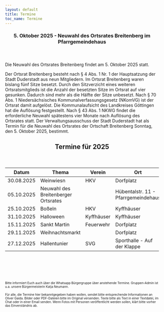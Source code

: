 ```yaml
---
layout: default
title: Termine
toc_name: Termine
---
```


<!-- aktuell wurden keine Termine an den Internetverantwortlichen gemeldet. -->


<article class="box post post-excerpt">
    <header class="major">
    <h3>5. Oktober 2025 - Neuwahl des Ortsrates Breitenberg im Pfarrgemeindehaus</h3>
    <p><font size="3"></font></p>
    <p></p>
    </header>

Die Neuwahl des Ortsrates Breitenberg findet am 5. Oktober 2025 statt.

Der Ortsrat Breitenberg besteht nach § 4 Abs. 1 Nr. 1 der Hauptsatzung der Stadt Duderstadt aus neun Mitgliedern. Im Ortsrat Breitenberg waren bislang fünf Sitze besetzt. Durch den Sitzverzicht eines weiteren Ortsratsmitglieds ist die Anzahl der besetzten Sitze im Ortsrat auf vier gesunken. Dadurch sind mehr als die Hälfte der Sitze unbesetzt. Nach § 70 Abs. 1 Niedersächsisches Kommunalverfassungsgesetz (NKomVG) ist der Ortsrat damit aufgelöst. Die Kommunalaufsicht des Landkreises Göttingen hat die Auflösung festgestellt. Nach § 43 Abs. 1 NKWG findet die erforderliche Neuwahl spätestens vier Monate nach Auflösung des Ortsrates statt. Der Verwaltungsausschuss der Stadt Duderstadt hat als Termin für die Neuwahl des Ortsrates der Ortschaft Breitenberg Sonntag, den 5. Oktober 2025, bestimmt.

</article>

<!--

<a href="#" class="image featured"><img src="images/Aushang-Palmsamstag-2025.jpg" alt="" style="border: 1px solid #555"/></a> 
<hr><br>

<a href="#" class="image featured"><img src="images/osterfeuer.jpg" alt="" style="border: 1px solid #555"/></a> 
<hr><br>
-->

<article class="box post post-excerpt">
    <header class="major">
        <h2>Termine für 2025</h2>
    </header>
</article>

| Datum      | Thema                               | Verein     | Ort                                 |
| ---------- | ----------------------------------- | ---------- | ----------------------------------- |
| 30.08.2025 | Weinwiesn                           | HKV        | Dorfplatz                           |
| 05.10.2025 | Neuwahl des Breitenberger Ortsrates |            | Hübentalstr. 11 - Pfarrgemeindehaus |
| 25.10.2025 | Boßeln                              | HKV        | Kyffhäuser                          |
| 31.10.2025 | Halloween                           | Kyffhäuser | Kyffhäuser                          |
| 15.11.2025 | Sankt Martin                        | Feuerwehr  | Dorfplatz                           |
| 29.11.2025 | Weihnachtsmarkt                     |            | Dorfplatz                           |
| 27.12.2025 | Hallentunier                        | SVG        | Sporthalle - Auf der Klappe         |


<br><br><br><br>


<font size="1">
Bitte informiert Euch auch über die Whatsapp Bürgergruppe über anstehende Termine. Gruppen-Admin ist u.a. unsere Bürgermeisterin Katja Neumann.

Für alle, die Termine hier bekanntgegeben haben wollen, sendet bitte entsprechende Informationen an Oliver Gaida. Bilder oder PDF-Dateien bitte im Original versenden. Texte bitte als Text in einer Textdatei, im Chat oder in einer Email senden. Wenn Fotos mit Personen veröffentlicht werden sollen, klärt bitte vorher das Einverständnis ab.
</font>
